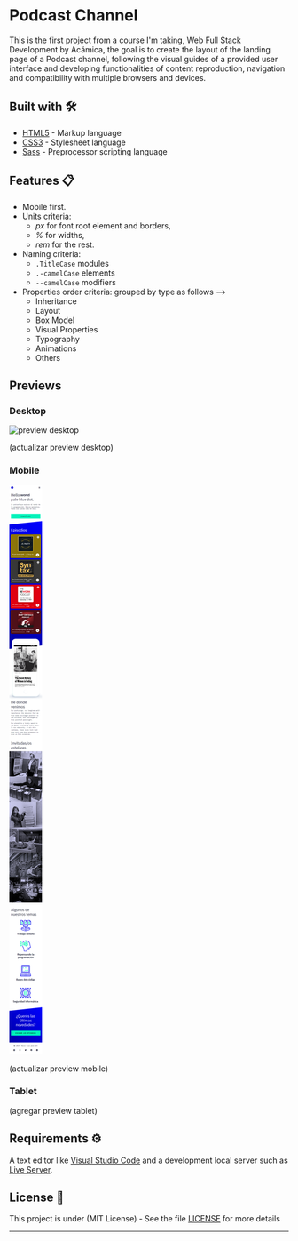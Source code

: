 # Podcast Channel

This is the first project from a course I'm taking, Web Full Stack Development by Acámica, the goal is to create the layout of the landing page of a Podcast channel, following the visual guides 
of a provided user interface and developing functionalities of content reproduction, navigation and compatibility with multiple browsers and devices.

## Built with 🛠️

* [HTML5](https://developer.mozilla.org/en-US/docs/Web/Guide/HTML/HTML5) - Markup language
* [CSS3](https://developer.mozilla.org/en-US/docs/Web/CSS) - Stylesheet language
* [Sass](https://sass-lang.com/install) - Preprocessor scripting language

## Features 📋

* Mobile first.
* Units criteria:
    * *px* for font root element and borders,
    * *%* for widths,
    * *rem* for the rest.
* Naming criteria:
    * `.TitleCase` modules
    * `.-camelCase` elements
    * `--camelCase` modifiers
* Properties order criteria: grouped by type as follows -->
    * Inheritance
    * Layout
    * Box Model
    * Visual Properties
    * Typography
    * Animations
    * Others
    
## Previews

### Desktop 

![preview desktop](https://github.com/LSegg/PodcastChannel/blob/main/previews/desktop_preview.png?raw=true)

(actualizar preview desktop)
### Mobile

![preview mobile](https://github.com/LSegg/PodcastChannel/blob/main/previews/mobile_preview.png?raw=true)

(actualizar preview mobile)
### Tablet

(agregar preview tablet)

## Requirements ⚙️

A text editor like [Visual Studio Code](https://code.visualstudio.com/) and a development local server such as [Live Server](https://marketplace.visualstudio.com/items?itemName=ritwickdey.LiveServer).

## License 📄

This project is under (MIT License) - See the file [LICENSE](LICENSE) for more details

---